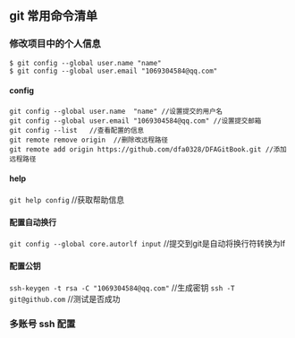 ## git 常用命令清单

### 修改项目中的个人信息

```
$ git config --global user.name "name"    
$ git config --global user.email "1069304584@qq.com"

```   

#### config

```
git config --global user.name  "name" //设置提交的用户名
git config --global user.email "1069304584@qq.com" //设置提交邮箱
git config --list   //查看配置的信息
git remote remove origin  //删除改远程路径
git remote add origin https://github.com/dfa0328/DFAGitBook.git //添加远程路径
```

#### help

`git help config` //获取帮助信息

#### 配置自动换行

`git config --global core.autorlf input` //提交到git是自动将换行符转换为If

#### 配置公钥

`ssh-keygen -t rsa -C "1069304584@qq.com"`  //生成密钥
`ssh -T git@github.com`  //测试是否成功

### 多账号 ssh 配置


















